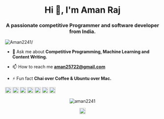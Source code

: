 <h1 align="center">Hi 👋, I'm Aman Raj</h1>
<h3 align="center">A passionate competitive Programmer and software developer from India.</h3>
<p align="left"> <img src=https://komarev.com/ghpvc/?username=Aman2241 alt=Aman2241/> </p>

- 💬 Ask me about **Competitive Programming, Machine Learning and Content Writing.**

- 📫 How to reach me **aman25722@gmail.com**

- ⚡ Fun fact **Chai over Coffee & Ubuntu over Mac.**

<p align="left"><img src=https://konpa.github.io/devicon/devicon.git/icons/c/c-original.svg alt=c width="20" height="20"/> <img src=https://konpa.github.io/devicon/devicon.git/icons/cplusplus/cplusplus-original.svg alt=cplusplus width="20" height="20"/> <img src=https://konpa.github.io/devicon/devicon.git/icons/css3/css3-original-wordmark.svg alt=css3 width="20" height="20"/> <img src=https://konpa.github.io/devicon/devicon.git/icons/html5/html5-original-wordmark.svg alt=html5 width="20" height="20"/> <img src=https://konpa.github.io/devicon/devicon.git/icons/javascript/javascript-original.svg alt=javascript width="20" height="20"/> <img src=https://konpa.github.io/devicon/devicon.git/icons/mysql/mysql-original-wordmark.svg alt=mysql width="20" height="20"/> <img src=https://konpa.github.io/devicon/devicon.git/icons/python/python-original-wordmark.svg alt=python width="20" height="20"/></p><p align="center"> <img src=https://github-readme-stats.vercel.app/api?username=aman2241&show_icons=true alt=aman2241 /> </p>

<p align="center">
<a href=https://linkedin.com/in/Aman2241 target="blank"><img align="center" src=https://cdn.jsdelivr.net/npm/simple-icons@3.0.1/icons/linkedin.svg alt="Aman2241" height="20" width="20" /></a>
</p>
